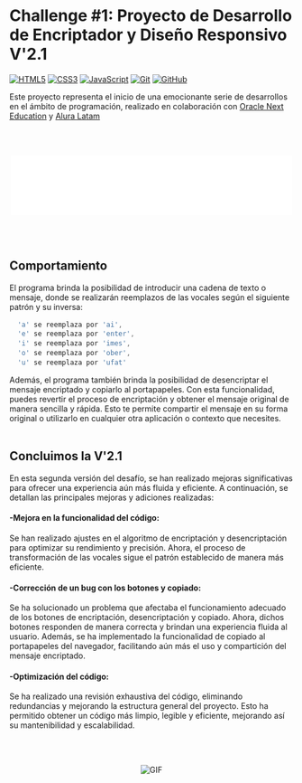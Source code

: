 


# Challenge #1: Proyecto de Desarrollo de Encriptador y Diseño Responsivo V'2.1 
[![HTML5](https://img.shields.io/badge/-HTML5-E34F26?style=flat-square&logo=html5&logoColor=white&labelColor=E34F26&color=E34F26)]()
[![CSS3](https://img.shields.io/badge/-CSS3-1572B6?style=flat-square&logo=css3&logoColor=white&labelColor=1572B6&color=1572B6)]()
[![JavaScript](https://img.shields.io/badge/-JavaScript-black?style=flat-square&logo=javascript&logoColor=white&labelColor=yellow&color=yellow)]()
[![Git](https://img.shields.io/badge/-Git-black?style=flat-square&logo=git&logoColor=white&labelColor=black&color=black)]()
[![GitHub](https://img.shields.io/badge/-GitHub-181717?style=flat-square&logo=github&logoColor=white&labelColor=181717&color=181717)]()

Este proyecto representa el inicio de una emocionante serie de desarrollos en el ámbito de programación, realizado en colaboración con [Oracle Next Education](https://www.oracle.com/mx/education/oracle-next-education/) y [Alura Latam](https://www.aluracursos.com/)

<br>
<br>

<p align="center">
  <img src="https://github.com/rolandomart/Encriptador/blob/main/image/oracle-alura.svg" alt="Logo Alura" style="width:500px; display:block; margin:auto;">
</p>

<br>
<br>

## Comportamiento
El programa brinda la posibilidad de introducir una cadena de texto o mensaje, donde se realizarán reemplazos de las vocales según el siguiente patrón y su inversa:
```javascript
  'a' se reemplaza por 'ai',
  'e' se reemplaza por 'enter',
  'i' se reemplaza por 'imes',
  'o' se reemplaza por 'ober',
  'u' se reemplaza por 'ufat'
```
Además, el programa también brinda la posibilidad de desencriptar el mensaje encriptado y copiarlo al portapapeles. Con esta funcionalidad, puedes revertir el proceso de encriptación y obtener el mensaje original de manera sencilla y rápida. Esto te permite compartir el mensaje en su forma original o utilizarlo en cualquier otra aplicación o contexto que necesites.
<br>
<br>

## Concluimos la V'2.1
En esta segunda versión del desafío, se han realizado mejoras significativas para ofrecer una experiencia aún más fluida y eficiente. A continuación, se detallan las principales mejoras y adiciones realizadas:

#### -Mejora en la funcionalidad del código: 
Se han realizado ajustes en el algoritmo de encriptación y desencriptación para optimizar su rendimiento y precisión. Ahora, el proceso de transformación de las vocales sigue el patrón establecido de manera más eficiente.

#### -Corrección de un bug con los botones y copiado: 
Se ha solucionado un problema que afectaba el funcionamiento adecuado de los botones de encriptación, desencriptación y copiado. Ahora, dichos botones responden de manera correcta y brindan una experiencia fluida al usuario. Además, se ha implementado la funcionalidad de copiado al portapapeles del navegador, facilitando aún más el uso y compartición del mensaje encriptado.

#### -Optimización del código: 
Se ha realizado una revisión exhaustiva del código, eliminando redundancias y mejorando la estructura general del proyecto. Esto ha permitido obtener un código más limpio, legible y eficiente, mejorando así su mantenibilidad y escalabilidad.

<br>
<br>

<p align="center">
  <img src="https://media3.giphy.com/media/NytMLKyiaIh6VH9SPm/giphy.gif" width="40%" alt="GIF">
</p>


<br>
<br>
